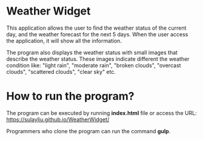 # Weather Widget
This application allows the user to find the weather status of the current day, and the weather forecast for the next 5 days. When the user access the application, it will show all the information.

The program also displays the weather status with small images that describe the weather status. These images indicate different the weather condition like: "light rain", "moderate rain", "broken clouds", "overcast clouds", "scattered clouds", "clear sky" etc.

# How to run the program?
The program can be executed by running **index.html** file or access the URL: https://sulayliu.github.io/WeatherWidget/

Programmers who clone the program can run the command **gulp**.